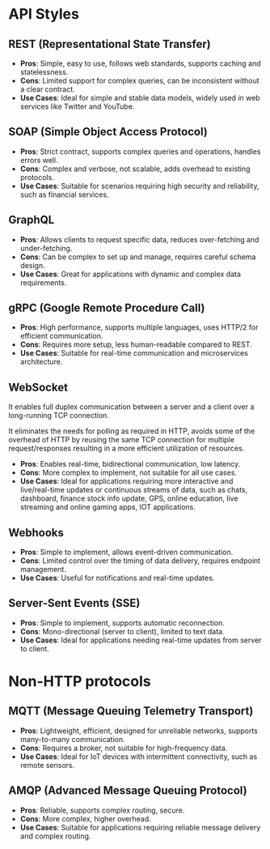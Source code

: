 # API Styles

## REST (Representational State Transfer)
- **Pros**: Simple, easy to use, follows web standards, supports caching and statelessness.
- **Cons**: Limited support for complex queries, can be inconsistent without a clear contract.
- **Use Cases**: Ideal for simple and stable data models, widely used in web services like Twitter and YouTube.

## SOAP (Simple Object Access Protocol)
- **Pros**: Strict contract, supports complex queries and operations, handles errors well.
- **Cons**: Complex and verbose, not scalable, adds overhead to existing protocols.
- **Use Cases**: Suitable for scenarios requiring high security and reliability, such as financial services.

## GraphQL
- **Pros**: Allows clients to request specific data, reduces over-fetching and under-fetching.
- **Cons**: Can be complex to set up and manage, requires careful schema design.
- **Use Cases**: Great for applications with dynamic and complex data requirements.

## gRPC (Google Remote Procedure Call)
- **Pros**: High performance, supports multiple languages, uses HTTP/2 for efficient communication.
- **Cons**: Requires more setup, less human-readable compared to REST.
- **Use Cases**: Suitable for real-time communication and microservices architecture.

## WebSocket

It enables full duplex communication between a server and a client over a long-running TCP connection.

It eliminates the needs for polling as required in HTTP, avoids some of the overhead of HTTP by reusing the same TCP connection for multiple request/responses resulting in a more efficient utilization of resources.

- **Pros**: Enables real-time, bidirectional communication, low latency. 
- **Cons**: More complex to implement, not suitable for all use cases.
- **Use Cases**: Ideal for applications requiring more interactive and live/real-time updates or continuous streams of data, such as chats, dashboard, finance stock info update, GPS, online education, live streaming and online gaming apps, IOT applications. 

## Webhooks
- **Pros**: Simple to implement, allows event-driven communication.
- **Cons**: Limited control over the timing of data delivery, requires endpoint management.
- **Use Cases**: Useful for notifications and real-time updates.

## Server-Sent Events (SSE)
- **Pros**: Simple to implement, supports automatic reconnection.
- **Cons**: Mono-directional (server to client), limited to text data.
- **Use Cases**: Ideal for applications needing real-time updates from server to client.
  
# Non-HTTP protocols

## MQTT (Message Queuing Telemetry Transport)
- **Pros**: Lightweight, efficient, designed for unreliable networks, supports many-to-many communication.
- **Cons**: Requires a broker, not suitable for high-frequency data.
- **Use Cases**: Ideal for IoT devices with intermittent connectivity, such as remote sensors.


## AMQP (Advanced Message Queuing Protocol)
- **Pros**: Reliable, supports complex routing, secure.
- **Cons**: More complex, higher overhead.
- **Use Cases**: Suitable for applications requiring reliable message delivery and complex routing.




